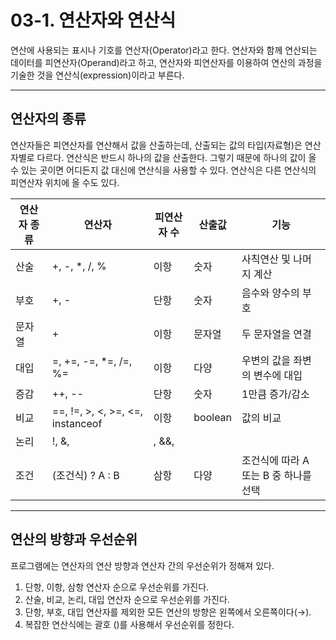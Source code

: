 # 03-1. 연산자와 연산식
연산에 사용되는 표시나 기호를 연산자(Operator)라고 한다. 
연산자와 함께 연산되는 데이터를 피연산자(Operand)라고 하고, 
연산자와 피연산자를 이용하여 연산의 과정을 기술한 것을 연산식(expression)이라고 부른다.
***
## 연산자의 종류
연산자들은 피연산자를 연산해서 값을 산출하는데, 산출되는 값의 타입(자료형)은 연산자별로 다르다. 
연산식은 반드시 하나의 값을 산출한다. 
그렇기 때문에 하나의 값이 올 수 있는 곳이면 어디든지 값 대신에 연산식을 사용할 수 있다. 
연산식은 다른 연산식의 피연산자 위치에 올 수도 있다.

| 연산자 종류 | 연산자 | 피연산자 수 | 산출값 | 기능 |
| --- | --- | --- | --- | --- |
| 산술 | +, -, *, /, % | 이항 | 숫자 | 사칙연산 및 나머지 계산 |
| 부호 | +, - | 단항 | 숫자 | 음수와 양수의 부호 |
| 문자열 | + | 이항 | 문자열 | 두 문자열을 연결 |
| 대입 | =, +=, -=, *=, /=, %= | 이항 | 다양 | 우변의 값을 좌변의 변수에 대입 |
| 증감 | ++, -- | 단항 | 숫자 | 1만큼 증가/감소 |
| 비교 | ==, !=, >, <, >=, <=, instanceof | 이항 | boolean | 값의 비교 |
| 논리 | !, &, |, &&, || | 단항 이항 | boolean | 논리 부정, 논리곱, 논리합 |
| 조건 | (조건식) ? A : B | 삼항 | 다양 | 조건식에 따라 A 또는 B 중 하나를 선택 |
***
## 연산의 방향과 우선순위
프로그램에는 연산자의 연산 방향과 연산자 간의 우선순위가 정해져 있다.

1. 단항, 이항, 삼항 연산자 순으로 우선순위를 가진다.
2. 산술, 비교, 논리, 대입 연산자 순으로 우선순위를 가진다.
3. 단항, 부호, 대입 연산자를 제외한 모든 연산의 방향은 왼쪽에서 오른쪽이다(→).
4. 복잡한 연산식에는 괄호 ()를 사용해서 우선순위를 정한다.
